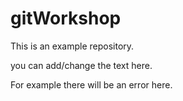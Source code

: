 # gitWorkshop
 This is an example repository.
 
 you can add/change the text here.
 
 For example there will be an error here.
